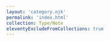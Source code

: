 ```yaml
---
layout: 'category.njk'
permalink: 'index.html'
collection: Type/Note
eleventyExcludeFromCollections: true
---
```

